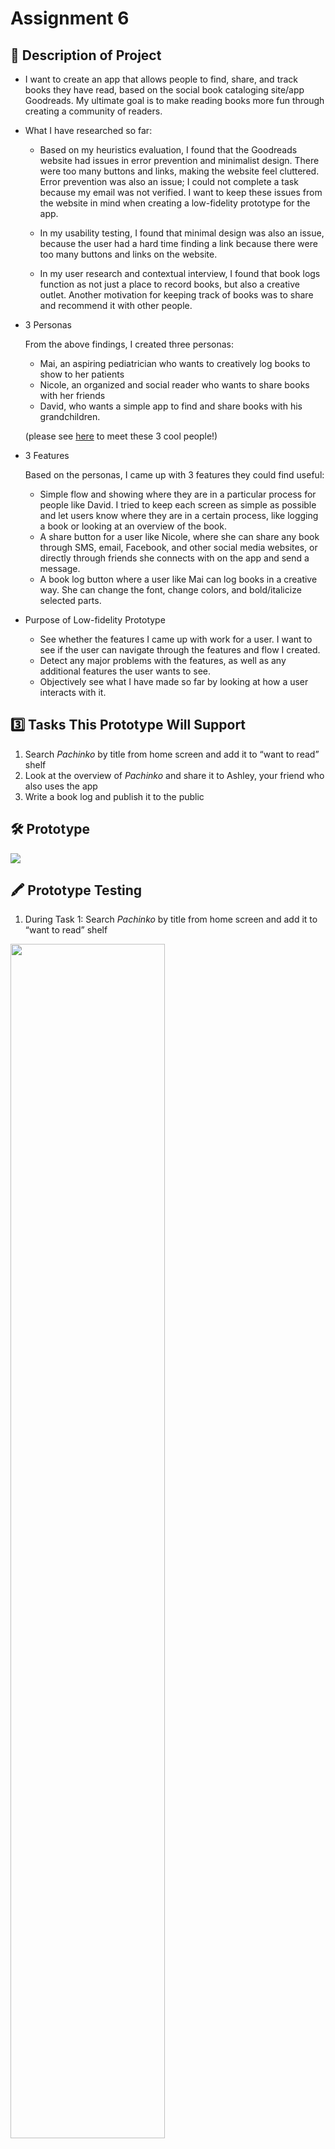 # Assignment 6

## 📝 Description of Project
* I want to create an app that allows people to find, share, and track books they have read, 
based on the social book cataloging site/app Goodreads. My ultimate goal is to make reading books more fun 
through creating a community of readers. 
* What I have researched so far:

  * Based on my heuristics evaluation, I found that the Goodreads website had issues in error prevention and minimalist design.
There were too many buttons and links, making the website feel cluttered. Error prevention was also an issue; 
I could not complete a task because my email was not verified. 
I want to keep these issues from the website in mind when creating a low-fidelity prototype for the app.

  * In my usability testing, I found that minimal design was also an issue, 
because the user had a hard time finding a link because there were too many buttons and links on the website.

  * In my user research and contextual interview, I found that book logs function as not just a place to record books, 
but also a creative outlet. Another motivation for keeping track of books was to share and recommend it with other people. 

* 3 Personas

  From the above findings, I created three personas: 
  * Mai, an aspiring pediatrician who wants to creatively log books to show to her patients
  * Nicole, an organized and social reader who wants to share books with her friends
  * David, who wants a simple app to find and share books with his grandchildren. 
  
  (please see [here](https://github.com/yoshinogoto/DH150-YoshinoGoto/blob/master/Assignment05.md) 
  to meet these 3 cool people!)
  
* 3 Features

  Based on the personas, I came up with 3 features they could find useful:
  * Simple flow and showing where they are in a particular process for people like David. 
  I tried to keep each screen as simple as possible and let users know where they are in a certain process, 
  like logging a book or looking at an overview of the book. 
  * A share button for a user like Nicole, where she can share any book through SMS, email, Facebook, 
  and other social media websites, or directly through friends she connects with on the app and send a message.
  * A book log button where a user like Mai can log books in a creative way. 
  She can change the font, change colors, and bold/italicize selected parts.

* Purpose of Low-fidelity Prototype
  * See whether the features I came up with work for a user. 
  I want to see if the user can navigate through the features and flow I created.
  * Detect any major problems with the features, as well as any additional features the user wants to see.
  * Objectively see what I have made so far by looking at how a user interacts with it.


## 3️⃣ Tasks This Prototype Will Support
1. Search *Pachinko* by title from home screen and add it to “want to read” shelf
2. Look at the overview of *Pachinko* and share it to Ashley, your friend who also uses the app
3. Write a book log and publish it to the public


## 🛠 Prototype
<img src="/images/LoFiPrototype_Original.png">

## 🖍 Prototype Testing
1. During Task 1: Search *Pachinko* by title from home screen and add it to “want to read” shelf
<img src="/images/LoFiPrototype_01.png" width="70%">


2. During Task 2: Look at the overview of *Pachinko* and share it to Ashley, your friend who also uses the app
<img src="/images/LoFiPrototype_02.png" width="70%">


3. During Task 3: Write a book log and publish it to the public
(includes some notes I took after I asked the participant if she had anything else she wanted to add)
<img src="/images/LoFiPrototype_03.png" width="70%">


## 🔍 Reflection
* What went smoothly: 

  * Task 1: The participant was able to smoothly get from the home screen to the search bar, then searching the book title, and getting to the book overview.
  * Task 2: Although it took a little longer than expected, the participant was able to get from the “share” button and find the person to send it to. 
  * Task 3: The participant was able to complete this the most smoothly. She also mentioned that she liked the option to be able to limit who to share the book logs to.
 
* What went wrong: 

  * Task 1: The participant was confused about where some of the arrows go and could not find the button that goes to selecting a bookshelf.
  * Task 2: The participant was confused about where the arrows go, which is why it took longer than expected to complete the task. She also wondered whether a book could be sent to multiple people at once.
  * Task 3: After completing the book log, the participant did not know how to get back to the home screen. She also mentioned some features she wanted to see, such as: (1) being able to see time spent reading, (2) being able to buy books through the app, (3) friends being able to see your favorite books and recommendations, (4) being able to see friends’ reactions to a book log.

* What I would change:

  Two main issues:
 
   * Flow. The participant was confused about where the arrows go for 2 out of the 3 tasks. I should make the arrows clearer and make sure there is a clear way to get back to the home screen or to the previous page in every screen. I would make the "add to shelf" button bigger, because the user had a hard time reaching to that button from the arrows I drew. I would also like to add a confirmation page for after the user has successfully added a book to a shelf, because the user seemed confused about whether there was an arrow that would lead to somewhere after adding the book to the shelf. By adding a confirmation page, the user will know that he/she has completed the desired task.  
   * More social features. The participant wanted to see if she could send a book to multiple people at once, if other people can view your profile, and if she could see friends’ activities. Thus, I would add more features to connect to people.

  *side note*: I thought it was interesting to see that the participant wanted the “log a book” button to say “log for today” instead. She said that sometimes, when you are reading a long book, it may be discouraging to say “log a book,” because it implies you can’t log it until you finish it. Thus, “log for today” sounds friendlier and easier to log. She also mentioned that instead of displaying the number of friends on the profile, displaying the number of people you are following might be better. She said that if she were to follow any authors or celebrities, she would want to be able to see that. Some of these statements she made made me think about the role of UX content and how the vocabulary used in the interface could change how a user perceives his/her experience.


  

